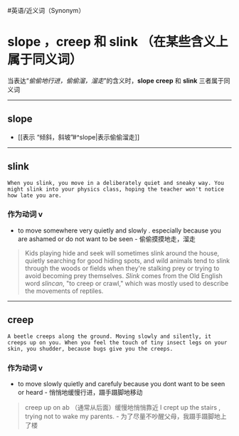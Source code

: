 #英语/近义词（Synonym）  

# slope ，creep 和 slink （在某些含义上属于同义词）
当表达“*偷偷地行进，偷偷溜，溜走*”的含义时，**slope** **creep** 和 **slink** 三者属于同义词

---
## slope 
- [[表示 “倾斜，斜坡”#^slope|表示偷偷溜走]]
---
## slink 

```
When you slink, you move in a deliberately quiet and sneaky way. You might slink into your physics class, hoping the teacher won't notice how late you are.
```

### 作为动词 v
- to move somewhere very quietly and slowly . especially because you are ashamed or do not want to be seen - 偷偷摸摸地走，溜走
> Kids playing hide and seek will sometimes slink around the house, quietly searching for good hiding spots, and wild animals tend to slink through the woods or fields when they're stalking prey or trying to avoid becoming prey themselves. _Slink_ comes from the Old English word _slincan_, "to creep or crawl," which was mostly used to describe the movements of reptiles.

---
## creep

```
A beetle creeps along the ground. Moving slowly and silently, it creeps up on you. When you feel the touch of tiny insect legs on your skin, you shudder, because bugs give you the creeps.
```

### 作为动词 v
- to move slowly quietly and carefuly because you dont want to be seen or heard - 悄悄地缓慢行进，蹑手蹑脚地移动
> creep up on ab （通常从后面）缓慢地悄悄靠近
> I crept up the stairs , trying not to wake my parents. - 为了尽量不吵醒父母，我蹑手蹑脚地上了楼
